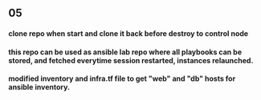 ## 05
#### clone repo when start and clone it back before destroy to control node
#### this repo can be used as ansible lab repo where all playbooks can be stored, and fetched everytime session restarted, instances relaunched.
#### modified inventory and infra.tf file to get "web" and "db" hosts for ansible inventory.
